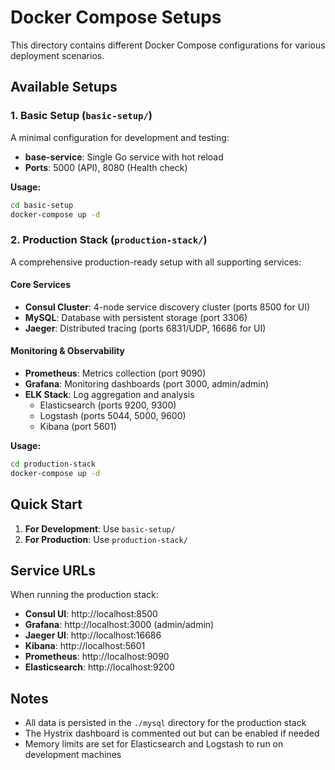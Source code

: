 # Docker Compose Setups

This directory contains different Docker Compose configurations for various deployment scenarios.

## Available Setups

### 1. Basic Setup (`basic-setup/`)

A minimal configuration for development and testing:

- **base-service**: Single Go service with hot reload
- **Ports**: 5000 (API), 8080 (Health check)

**Usage:**
```bash
cd basic-setup
docker-compose up -d
```

### 2. Production Stack (`production-stack/`)

A comprehensive production-ready setup with all supporting services:

#### Core Services
- **Consul Cluster**: 4-node service discovery cluster (ports 8500 for UI)
- **MySQL**: Database with persistent storage (port 3306)
- **Jaeger**: Distributed tracing (ports 6831/UDP, 16686 for UI)

#### Monitoring & Observability
- **Prometheus**: Metrics collection (port 9090)
- **Grafana**: Monitoring dashboards (port 3000, admin/admin)
- **ELK Stack**: Log aggregation and analysis
  - Elasticsearch (ports 9200, 9300)
  - Logstash (ports 5044, 5000, 9600)
  - Kibana (port 5601)

**Usage:**
```bash
cd production-stack
docker-compose up -d
```

## Quick Start

1. **For Development**: Use `basic-setup/`
2. **For Production**: Use `production-stack/`

## Service URLs

When running the production stack:

- **Consul UI**: http://localhost:8500
- **Grafana**: http://localhost:3000 (admin/admin)
- **Jaeger UI**: http://localhost:16686
- **Kibana**: http://localhost:5601
- **Prometheus**: http://localhost:9090
- **Elasticsearch**: http://localhost:9200

## Notes

- All data is persisted in the `./mysql` directory for the production stack
- The Hystrix dashboard is commented out but can be enabled if needed
- Memory limits are set for Elasticsearch and Logstash to run on development machines 